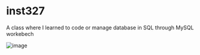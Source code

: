 # inst327
A class where I learned to code or manage database in SQL through MySQL workebech 

![image](https://github.com/user-attachments/assets/80892fa0-ebd9-432d-a0b4-3557d77b987e)
